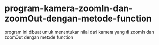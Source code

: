# program-kamera-zoomIn-dan-zoomOut-dengan-metode-function
program ini dibuat untuk menentukan nilai dari kamera yang di zoomIn dan zoomOut dengan metode function
